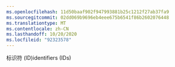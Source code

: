 ```yaml
---
ms.openlocfilehash: 11d50baaf902f947993881b25c1212f27ab37fa9
ms.sourcegitcommit: 02dd069b9696eb4eee675b6541f86b2602076448
ms.translationtype: MT
ms.contentlocale: zh-CN
ms.lasthandoff: 10/20/2020
ms.locfileid: "92323578"
---
```

<span data-ttu-id="07bd7-101">标识符 (ID)</span><span class="sxs-lookup"><span data-stu-id="07bd7-101">identifiers (IDs)</span></span>